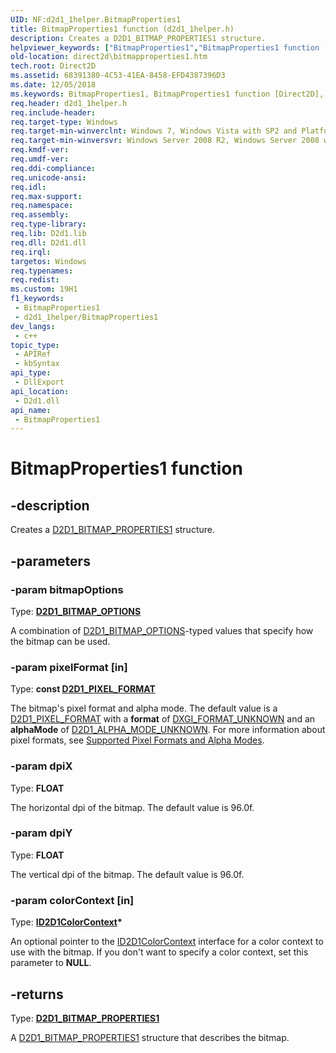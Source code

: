 ```yaml
---
UID: NF:d2d1_1helper.BitmapProperties1
title: BitmapProperties1 function (d2d1_1helper.h)
description: Creates a D2D1_BITMAP_PROPERTIES1 structure.
helpviewer_keywords: ["BitmapProperties1","BitmapProperties1 function [Direct2D]","d2d1_1helper/BitmapProperties1","direct2d.bitmapproperties1"]
old-location: direct2d\bitmapproperties1.htm
tech.root: Direct2D
ms.assetid: 68391380-4C53-41EA-8458-EFD4387396D3
ms.date: 12/05/2018
ms.keywords: BitmapProperties1, BitmapProperties1 function [Direct2D], d2d1_1helper/BitmapProperties1, direct2d.bitmapproperties1
req.header: d2d1_1helper.h
req.include-header: 
req.target-type: Windows
req.target-min-winverclnt: Windows 7, Windows Vista with SP2 and Platform Update for Windows Vista [desktop apps \| UWP apps]
req.target-min-winversvr: Windows Server 2008 R2, Windows Server 2008 with SP2 and Platform Update for Windows Server 2008 [desktop apps \| UWP apps]
req.kmdf-ver: 
req.umdf-ver: 
req.ddi-compliance: 
req.unicode-ansi: 
req.idl: 
req.max-support: 
req.namespace: 
req.assembly: 
req.type-library: 
req.lib: D2d1.lib
req.dll: D2d1.dll
req.irql: 
targetos: Windows
req.typenames: 
req.redist: 
ms.custom: 19H1
f1_keywords:
 - BitmapProperties1
 - d2d1_1helper/BitmapProperties1
dev_langs:
 - c++
topic_type:
 - APIRef
 - kbSyntax
api_type:
 - DllExport
api_location:
 - D2d1.dll
api_name:
 - BitmapProperties1
---
```


# BitmapProperties1 function


## -description

Creates a <a href="https://docs.microsoft.com/windows/desktop/api/d2d1_1/ns-d2d1_1-d2d1_bitmap_properties1">D2D1_BITMAP_PROPERTIES1</a> structure.

## -parameters

### -param bitmapOptions

Type: <b><a href="https://docs.microsoft.com/windows/desktop/api/d2d1_1/ne-d2d1_1-d2d1_bitmap_options">D2D1_BITMAP_OPTIONS</a></b>

A combination of <a href="https://docs.microsoft.com/windows/desktop/api/d2d1_1/ne-d2d1_1-d2d1_bitmap_options">D2D1_BITMAP_OPTIONS</a>-typed values that specify how the bitmap can be used.

### -param pixelFormat [in]

Type: <b>const <a href="https://docs.microsoft.com/windows/desktop/api/dcommon/ns-dcommon-d2d1_pixel_format">D2D1_PIXEL_FORMAT</a></b>

The bitmap's pixel format and alpha mode. The default value is a <a href="https://docs.microsoft.com/windows/desktop/api/dcommon/ns-dcommon-d2d1_pixel_format">D2D1_PIXEL_FORMAT</a> with a <b>format</b> of <a href="https://docs.microsoft.com/windows/desktop/api/dxgiformat/ne-dxgiformat-dxgi_format">DXGI_FORMAT_UNKNOWN</a> and an <b>alphaMode</b> of  <a href="https://docs.microsoft.com/windows/desktop/api/dcommon/ne-dcommon-d2d1_alpha_mode">D2D1_ALPHA_MODE_UNKNOWN</a>. For more information about pixel formats, see <a href="https://docs.microsoft.com/windows/desktop/Direct2D/supported-pixel-formats-and-alpha-modes">Supported Pixel Formats and Alpha Modes</a>.

### -param dpiX

Type: <b>FLOAT</b>

The horizontal dpi of the bitmap. The default value is 96.0f.

### -param dpiY

Type: <b>FLOAT</b>

The vertical dpi of the bitmap. The default value is 96.0f.

### -param colorContext [in]

Type: <b><a href="https://docs.microsoft.com/windows/desktop/api/d2d1_1/nn-d2d1_1-id2d1colorcontext">ID2D1ColorContext</a>*</b>

An optional pointer to the <a href="https://docs.microsoft.com/windows/desktop/api/d2d1_1/nn-d2d1_1-id2d1colorcontext">ID2D1ColorContext</a> interface for a color context to use with the bitmap. If you don't want to specify a color context, set this parameter to <b>NULL</b>.

## -returns

Type: <b><a href="https://docs.microsoft.com/windows/desktop/api/d2d1_1/ns-d2d1_1-d2d1_bitmap_properties1">D2D1_BITMAP_PROPERTIES1</a></b>

A <a href="https://docs.microsoft.com/windows/desktop/api/d2d1_1/ns-d2d1_1-d2d1_bitmap_properties1">D2D1_BITMAP_PROPERTIES1</a> structure that describes the bitmap.

